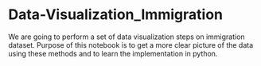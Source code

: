# Data-Visualization_Immigration

We are going to perform a set of data visualization steps on immigration dataset. Purpose of this notebook is to get a more clear picture of the data using these methods and to learn the implementation in python.
